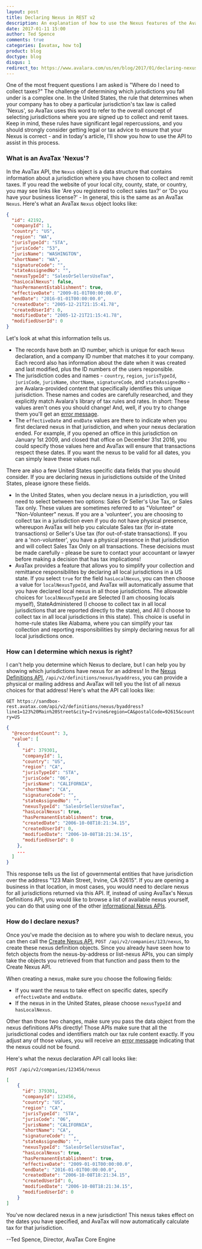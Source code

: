 ```yaml
---
layout: post
title: Declaring Nexus in REST v2
description: An explanation of how to use the Nexus features of the AvaTax REST v2 API.
date: 2017-01-11 15:00
author: Ted Spence
comments: true
categories: [avatax, how to]
product: blog
doctype: blog
disqus: 1
redirect_to: https://www.avalara.com/us/en/blog/2017/01/declaring-nexus.html
---
```


One of the most frequent questions I am asked is "Where do I need to collect taxes?"  The challenge of determining which jurisdictions you fall under is a complex one.  In the United States, the rule that determines when your company has to obey a particular jurisdiction's tax law is called 'Nexus', so AvaTax uses this word to refer to the overall concept of selecting jurisdictions where you are signed up to collect and remit taxes.  Keep in mind, these rules have significant legal repercussions, and you should strongly consider getting legal or tax advice to ensure that your Nexus is correct - and in today's article, I'll show you how to use the API to assist in this process.

<h3>What is an AvaTax 'Nexus'?</h3>

In the AvaTax API, the `Nexus` object is a data structure that contains information about a jurisdiction where you have chosen to collect and remit taxes.  If you read the website of your local city, county, state, or country, you may see links like 'Are you registered to collect sales tax?' or 'Do you have your business license?' - In general, this is the same as an AvaTax `Nexus`.  Here's what an AvaTax `Nexus` object looks like:

```json
{
  "id": 42192,
  "companyId": 1,
  "country": "US",
  "region": "WA",
  "jurisTypeId": "STA",
  "jurisCode": "53",
  "jurisName": "WASHINGTON",
  "shortName": "WA",
  "signatureCode": "",
  "stateAssignedNo": "",
  "nexusTypeId": "SalesOrSellersUseTax",
  "hasLocalNexus": false,
  "hasPermanentEstablishment": true,
  "effectiveDate": "2009-01-01T00:00:00.0",
  "endDate": "2016-01-01T00:00:00.0",
  "createdDate": "2005-12-21T21:15:41.78",
  "createdUserId": 0,
  "modifiedDate": "2005-12-21T21:15:41.78",
  "modifiedUserId": 0
}
```

Let's look at what this information tells us.

<ul class="normal">
    <li>The records have both an ID number, which is unique for each <code class="highlight-rouge">Nexus</code> declaration, and a company ID number that matches it to your company.  Each record also has information about the date when it was created and last modified, plus the ID numbers of the users responsible.</li>
    <li>The jurisdiction codes and names - <code class="highlight-rouge">country</code>, <code class="highlight-rouge">region</code>, <code class="highlight-rouge">jurisTypeId</code>, <code class="highlight-rouge">jurisCode</code>, <code class="highlight-rouge">jurisName</code>, <code class="highlight-rouge">shortName</code>, <code class="highlight-rouge">signatureCode</code>, and <code class="highlight-rouge">stateAssignedNo</code> - are Avalara-provided content that specifically identifies this unique jurisdiction.  These names and codes are carefully researched, and they explicitly match Avalara's library of tax rules and rates.  In short: These values aren't ones you should change!  And, well, if you try to change them you'll get an <a href="/avatax/errors/UnknownNexusError/">error message</a>.</li>
    <li>The <code class="highlight-rouge">effectiveDate</code> and <code class="highlight-rouge">endDate</code> values are there to indicate when you first declared nexus in that jurisdiction, and when your nexus declaration ended.  For example, if you opened an office in this jurisdiction on January 1st 2009, and closed that office on December 31st 2016, you could specify those values here and AvaTax will ensure that transactions respect these dates.  If you want the nexus to be valid for all dates, you can simply leave these values null.</li>
</ul>

There are also a few United States specific data fields that you should consider.  If you are declaring nexus in jurisdictions outside of the United States, please ignore these fields.

<ul class="normal">
    <li>In the United States, when you declare nexus in a jurisdiction, you will need to select between two options: Sales Or Seller's Use Tax, or Sales Tax only.  These values are sometimes referred to as "Volunteer" or "Non-Volunteer" nexus.  If you are a 'volunteer', you are choosing to collect tax in a jurisdiction even if you do not have physical presence, whereupon AvaTax will help you calculate Sales tax (for in-state transactions) or Seller's Use tax (for out-of-state transactions).  If you are a 'non-volunteer', you have a physical presence in that jurisdiction and will collect Sales Tax Only on all transactions.  These decisions must be made carefully - please be sure to contact your accountant or lawyer before making a decision that has tax implications!</li>
    <li>AvaTax provides a feature that allows you to simplify your collection and remittance responsibilites by declaring all local jurisdictions in a US state.  If you select <code class="highlight-rouge">true</code> for the field <code class="highlight-rouge">hasLocalNexus</code>, you can then choose a value for <code class="highlight-rouge">localNexusTypeId</code>, and AvaTax will automatically assume that you have declared local nexus in all those jurisdictions.  The allowable choices for <code class="highlight-rouge">localNexusTypeId</code> are Selected (I am choosing locals myself), StateAdministered (I choose to collect tax in all local jurisdictions that are reported directly to the state), and All (I choose to collect tax in all local jurisdictions in this state).  This choice is useful in home-rule states like Alabama, where you can simplify your tax collection and reporting responsibilities by simply declaring nexus for all local jurisdictions once.</li>
</ul>

<h3>How can I determine which nexus is right?</h3>

I can't help you determine which Nexus to declare, but I can help you by showing which jurisdictions have nexus for an address!  In the <a href="/api-reference/avatax/rest/v2/methods/Definitions/ListNexusByAddress/">Nexus Definitions API</a>, `/api/v2/definitions/nexus/byaddress`, you can provide a physical or mailing address and AvaTax will tell you the list of all nexus choices for that address!  Here's what the API call looks like:

`GET https://sandbox-rest.avatax.com/api/v2/definitions/nexus/byaddress?line1=123%20Main%20Street&city=Irvine&region=CA&postalCode=92615&country=US`

```json
{
  "@recordsetCount": 3,
  "value": [
    {
      "id": 379301,
      "companyId": 1,
      "country": "US",
      "region": "CA",
      "jurisTypeId": "STA",
      "jurisCode": "06",
      "jurisName": "CALIFORNIA",
      "shortName": "CA",
      "signatureCode": "",
      "stateAssignedNo": "",
      "nexusTypeId": "SalesOrSellersUseTax",
      "hasLocalNexus": true,
      "hasPermanentEstablishment": true,
      "createdDate": "2006-10-08T18:21:34.15",
      "createdUserId": 0,
      "modifiedDate": "2006-10-08T18:21:34.15",
      "modifiedUserId": 0
    },
    ...
  ]
}
```

This response tells us the list of governmental entities that have jurisdiction over the address "123 Main Street, Irvine, CA 92615".  If you are opening a business in that location, in most cases, you would need to declare nexus for all jurisdictions returned via this API.  If, instead of using AvaTax's Nexus Definitions API, you would like to browse a list of available nexus yourself, you can do that using one of the other <a href="/api-reference/avatax/rest/v2/methods/Definitions/">informational Nexus APIs</a>.

<h3>How do I declare nexus?</h3>

Once you've made the decision as to where you wish to declare nexus, you can then call the <a href="/api-reference/avatax/rest/v2/methods/Nexus/CreateNexus/">Create Nexus API</a>, `POST /api/v2/companies/123/nexus`, to create these nexus definition objects.  Since you already have seen how to fetch objects from the nexus-by-address or list-nexus APIs, you can simply take the objects you retrieved from that function and pass them to the Create Nexus API.

When creating a nexus, make sure you choose the following fields:

<ul class="normal">
    <li>If you want the nexus to take effect on specific dates, specify <code class="highlight-rouge">effectiveDate</code> and <code class="highlight-rouge">endDate</code>.</li>
    <li>If the nexus in in the United States, please choose <code class="highlight-rouge">nexusTypeId</code> and <code class="highlight-rouge">hasLocalNexus</code>.</li>
</ul>

Other than those two changes, make sure you pass the data object from the nexus definitions APIs directly!  Those APIs make sure that all the jurisdictional codes and identifiers match our tax rule content exactly.  If you adjust any of those values, you will receive an <a href="/avatax/errors/UnknownNexusError/">error message</a> indicating that the nexus could not be found.

Here's what the nexus declaration API call looks like:

`POST /api/v2/companies/123456/nexus`

```json
[
    {
      "id": 379301,
      "companyId": 123456,
      "country": "US",
      "region": "CA",
      "jurisTypeId": "STA",
      "jurisCode": "06",
      "jurisName": "CALIFORNIA",
      "shortName": "CA",
      "signatureCode": "",
      "stateAssignedNo": "",
      "nexusTypeId": "SalesOrSellersUseTax",
      "hasLocalNexus": true,
      "hasPermanentEstablishment": true,
      "effectiveDate": "2009-01-01T00:00:00.0",
      "endDate": "2016-01-01T00:00:00.0",
      "createdDate": "2006-10-08T18:21:34.15",
      "createdUserId": 0,
      "modifiedDate": "2006-10-08T18:21:34.15",
      "modifiedUserId": 0
    }
]
```

You've now declared nexus in a new jurisdiction!  This nexus takes effect on the dates you have specified, and AvaTax will now automatically calculate tax for that jurisdiction.

--Ted Spence, Director, AvaTax Core Engine
